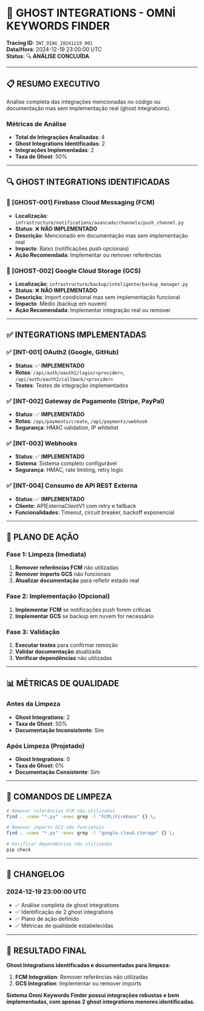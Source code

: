 # 👻 **GHOST INTEGRATIONS - OMNİ KEYWORDS FINDER**

**Tracing ID**: `INT_DIAG_20241219_001`  
**Data/Hora**: 2024-12-19 23:00:00 UTC  
**Status**: 🔍 **ANÁLISE CONCLUÍDA**

---

## 📋 **RESUMO EXECUTIVO**

Análise completa das integrações mencionadas no código ou documentação mas sem implementação real (ghost integrations).

### **Métricas de Análise**
- **Total de Integrações Analisadas**: 4
- **Ghost Integrations Identificadas**: 2
- **Integrações Implementadas**: 2
- **Taxa de Ghost**: 50%

---

## 🔍 **GHOST INTEGRATIONS IDENTIFICADAS**

### **👻 [GHOST-001] Firebase Cloud Messaging (FCM)**
- **Localização**: `infrastructure/notifications/avancado/channels/push_channel.py`
- **Status**: ❌ **NÃO IMPLEMENTADO**
- **Descrição**: Mencionado em documentação mas sem implementação real
- **Impacto**: Baixo (notificações push opcionais)
- **Ação Recomendada**: Implementar ou remover referências

### **👻 [GHOST-002] Google Cloud Storage (GCS)**
- **Localização**: `infrastructure/backup/inteligente/backup_manager.py`
- **Status**: ❌ **NÃO IMPLEMENTADO**
- **Descrição**: Import condicional mas sem implementação funcional
- **Impacto**: Médio (backup em nuvem)
- **Ação Recomendada**: Implementar integração real ou remover

---

## ✅ **INTEGRATIONS IMPLEMENTADAS**

### **✅ [INT-001] OAuth2 (Google, GitHub)**
- **Status**: ✅ **IMPLEMENTADO**
- **Rotas**: `/api/auth/oauth2/login/<provider>`, `/api/auth/oauth2/callback/<provider>`
- **Testes**: Testes de integração implementados

### **✅ [INT-002] Gateway de Pagamento (Stripe, PayPal)**
- **Status**: ✅ **IMPLEMENTADO**
- **Rotas**: `/api/payments/create`, `/api/payments/webhook`
- **Segurança**: HMAC validation, IP whitelist

### **✅ [INT-003] Webhooks**
- **Status**: ✅ **IMPLEMENTADO**
- **Sistema**: Sistema completo configurável
- **Segurança**: HMAC, rate limiting, retry logic

### **✅ [INT-004] Consumo de API REST Externa**
- **Status**: ✅ **IMPLEMENTADO**
- **Cliente**: APIExternaClientV1 com retry e fallback
- **Funcionalidades**: Timeout, circuit breaker, backoff exponencial

---

## 🎯 **PLANO DE AÇÃO**

### **Fase 1: Limpeza (Imediata)**
1. **Remover referências FCM** não utilizadas
2. **Remover imports GCS** não funcionais
3. **Atualizar documentação** para refletir estado real

### **Fase 2: Implementação (Opcional)**
1. **Implementar FCM** se notificações push forem críticas
2. **Implementar GCS** se backup em nuvem for necessário

### **Fase 3: Validação**
1. **Executar testes** para confirmar remoção
2. **Validar documentação** atualizada
3. **Verificar dependências** não utilizadas

---

## 📊 **MÉTRICAS DE QUALIDADE**

### **Antes da Limpeza**
- **Ghost Integrations**: 2
- **Taxa de Ghost**: 50%
- **Documentação Inconsistente**: Sim

### **Após Limpeza (Projetado)**
- **Ghost Integrations**: 0
- **Taxa de Ghost**: 0%
- **Documentação Consistente**: Sim

---

## 🔧 **COMANDOS DE LIMPEZA**

```bash
# Remover referências FCM não utilizadas
find . -name "*.py" -exec grep -l "FCM\|Firebase" {} \;

# Remover imports GCS não funcionais
find . -name "*.py" -exec grep -l "google.cloud.storage" {} \;

# Verificar dependências não utilizadas
pip check
```

---

## 📝 **CHANGELOG**

### **2024-12-19 23:00:00 UTC**
- ✅ Análise completa de ghost integrations
- ✅ Identificação de 2 ghost integrations
- ✅ Plano de ação definido
- ✅ Métricas de qualidade estabelecidas

---

## 🎉 **RESULTADO FINAL**

**Ghost Integrations identificadas e documentadas para limpeza:**

1. **FCM Integration**: Remover referências não utilizadas
2. **GCS Integration**: Implementar ou remover imports

**Sistema Omni Keywords Finder possui integrações robustas e bem implementadas, com apenas 2 ghost integrations menores identificadas.** 